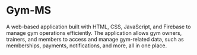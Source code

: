 # Gym-MS
A web-based application built with HTML, CSS, JavaScript, and Firebase to manage gym operations efficiently. The application allows gym owners, trainers, and members to access and manage gym-related data, such as memberships, payments, notifications, and more, all in one place.

